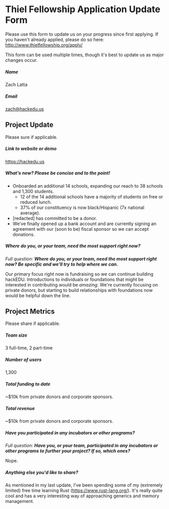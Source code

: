 # Thiel Fellowship Application Update Form

Please use this form to update us on your progress since first applying. If you
haven't already applied, please do so here:
http://www.thielfellowship.org/apply/

This form can be used multiple times, though it's best to update us as major
changes occur.

##### Name

Zach Latta

##### Email

zach@hackedu.us

## Project Update

Please sure if applicable.

##### Link to website or demo

https://hackedu.us

##### What's new? Please be concise and to the point!

- Onboarded an additional 14 schools, expanding our reach to 38 schools and
  1,300 students.
  - 12 of the 14 additional schools have a majority of students on free or
    reduced lunch.
  - 37% of our constituency is now black/Hispanic (7x national average).
- [redacted] has committed to be a donor.
- We've finally opened up a bank account and are currently signing an agreement
  with our (soon to be) fiscal sponsor so we can accept donations.

##### Where do you, or your team, need the most support right now?

_Full question: **Where do you, or your team, need the most support right now?
Be specific and we'll try to help where we can.**_

Our primary focus right now is fundraising so we can continue building hackEDU.
Introductions to individuals or foundations that might be interested in
contributing would be _amazing_. We're currently focusing on private donors,
but starting to build relationships with foundations now would be helpful down
the line.

## Project Metrics

Please share if applicable.

##### Team size

3 full-time, 2 part-time

##### Number of users

1,300

##### Total funding to date

~$10k from private donors and corporate sponsors.

##### Total revenue

~$10k from private donors and corporate sponsors.

##### Have you participated in any incubators or other programs?

_Full question: **Have you, or your team, participated in any incubators or
other programs to further your project? If so, which ones?**_

Nope.

##### Anything else you'd like to share?

As mentioned in my last update, I've been spending some of my (extremely
limited) free time learning Rust (https://www.rust-lang.org/). It's really quite
cool and has a very interesting way of approaching generics and memory
management.

